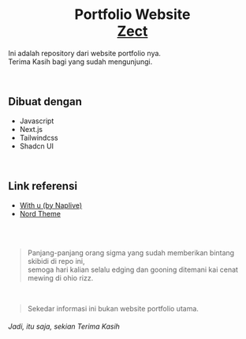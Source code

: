 <h1 align="center">
  Portfolio Website <br/>
  <a href="https://zect.vercel.app/" target="_blank">Zect</a>
</h1>

Ini adalah repository dari website portfolio nya. <br/>
Terima Kasih bagi yang sudah mengunjungi.

<br/>

## Dibuat dengan
- Javascript
- Next.js
- Tailwindcss
- Shadcn UI

<br/>

## Link referensi
- [With u (by Naplive)](https://youtu.be/BEUTzkwoCWI?si=pzH3A787t0zVRBzp)
- [Nord Theme](https://www.nordtheme.com/)

<br/>
<br/>

> Panjang-panjang orang sigma yang sudah memberikan bintang skibidi di repo ini, <br/>
> semoga hari kalian selalu edging dan gooning ditemani kai cenat mewing di ohio rizz.

<br/>

> Sekedar informasi ini bukan website portfolio utama.
<h6>Jadi, itu saja, sekian Terima Kasih</h6>
